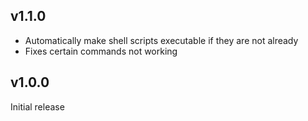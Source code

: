 ## v1.1.0

- Automatically make shell scripts executable if they are not already
- Fixes certain commands not working

## v1.0.0

Initial release
